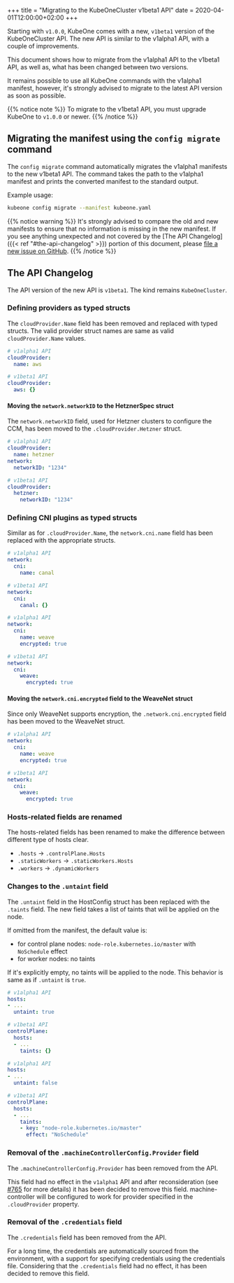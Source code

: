 +++
title = "Migrating to the KubeOneCluster v1beta1 API"
date = 2020-04-01T12:00:00+02:00
+++

Starting with `v1.0.0`, KubeOne comes with a new, `v1beta1` version of the
KubeOneCluster API. The new API is similar to the v1alpha1 API, with
a couple of improvements.

This document shows how to migrate from the v1alpha1 API to the v1beta1
API, as well as, what has been changed between two versions.

It remains possible to use all KubeOne commands with the v1alpha1 manifest,
however, it's strongly advised to migrate to the latest API version as soon
as possible.

{{% notice note %}}
To migrate to the v1beta1 API, you must upgrade KubeOne to `v1.0.0` or newer.
{{% /notice %}}

## Migrating the manifest using the `config migrate` command

The `config migrate` command automatically migrates the v1alpha1 manifests to
the new v1beta1 API. The command takes the path to the v1alpha1 manifest
and prints the converted manifest to the standard output.

Example usage:

```bash
kubeone config migrate --manifest kubeone.yaml
```

{{% notice warning %}}
It's strongly advised to compare the old and new manifests to ensure that no
information is missing in the new manifest. If you see anything unexpected
and not covered by the [The API Changelog]({{< ref "#the-api-changelog" >}}) portion of this document, please
[file a new issue on GitHub](https://github.com/kubermatic/kubeone/issues/new?labels=kind%2Fbug&template=bug-report.md).
{{% /notice %}}

## The API Changelog

The API version of the new API is `v1beta1`. The kind remains `KubeOneCluster`.

### Defining providers as typed structs

The `cloudProvider.Name` field has been removed and replaced with typed
structs. The valid provider struct names are same as valid
`cloudProvider.Name` values.

```yaml
# v1alpha1 API
cloudProvider:
  name: aws

# v1beta1 API
cloudProvider:
  aws: {}
```

#### Moving the `network.networkID` to the HetznerSpec struct

The `network.networkID` field, used for Hetzner clusters to configure the CCM,
has been moved to the `.cloudProvider.Hetzner` struct.

```yaml
# v1alpha1 API
cloudProvider:
  name: hetzner
network:
  networkID: "1234"

# v1beta1 API
cloudProvider:
  hetzner:
    networkID: "1234"
```

### Defining CNI plugins as typed structs

Similar as for `.cloudProvider.Name`, the `network.cni.name` field has been
replaced with the appropriate structs.

```yaml
# v1alpha1 API
network:
  cni:
    name: canal

# v1beta1 API
network:
  cni:
    canal: {}
```

```yaml
# v1alpha1 API
network:
  cni:
    name: weave
    encrypted: true

# v1beta1 API
network:
  cni:
    weave:
      encrypted: true
```

#### Moving the `network.cni.encrypted` field to the WeaveNet struct

Since only WeaveNet supports encryption, the `.network.cni.encrypted` field has
been moved to the WeaveNet struct.

```yaml
# v1alpha1 API
network:
  cni:
    name: weave
    encrypted: true

# v1beta1 API
network:
  cni:
    weave:
      encrypted: true
```

### Hosts-related fields are renamed

The hosts-related fields has been renamed to make the difference between
different type of hosts clear.

* `.hosts` -> `.controlPlane.Hosts`
* `.staticWorkers` -> `.staticWorkers.Hosts`
* `.workers` -> `.dynamicWorkers`

### Changes to the `.untaint` field

The `.untaint` field in the HostConfig struct has been replaced with the
`.taints` field. The new field takes a list of taints that will be applied on
the node.

If omitted from the manifest, the default value is:

* for control plane nodes: `node-role.kubernetes.io/master` with `NoSchedule` effect
* for worker nodes: no taints

If it's explicitly empty, no taints will be applied to the node. This behavior
is same as if `.untaint` is `true`.

```yaml
# v1alpha1 API
hosts:
- ...
  untaint: true

# v1beta1 API
controlPlane:
  hosts:
  - ...
    taints: {}
```

```yaml
# v1alpha1 API
hosts:
- ...
  untaint: false

# v1beta1 API
controlPlane:
  hosts:
  - ...
    taints:
    - key: "node-role.kubernetes.io/master"
      effect: "NoSchedule"
```

### Removal of the `.machineControllerConfig.Provider` field

The `.machineControllerConfig.Provider` has been removed from the API.

This field had no effect in the `v1alpha1` API and after reconsideration (see
[#765][issue-765] for more details) it has been decided to remove this field.
machine-controller will be configured to work for provider specified in the
`.cloudProvider` property.

### Removal of the `.credentials` field

The `.credentials` field has been removed from the API.

For a long time, the credentials are automatically sourced from the
environment, with a support for specifying credentials using the credentials
file. Considering that the `.credentials` field had no effect, it has been
decided to remove this field.

[issue-765]: https://github.com/kubermatic/kubeone/issues/765
